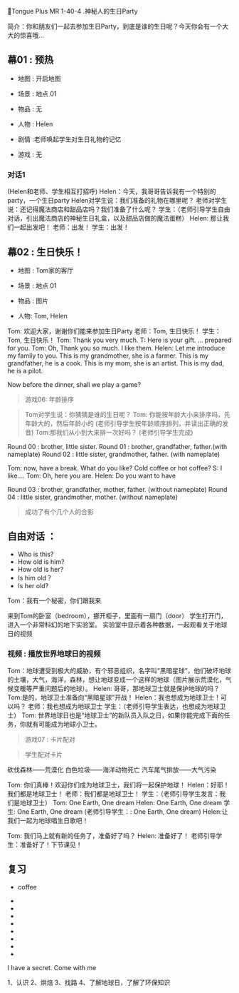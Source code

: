 Tongue Plus MR 1-40-4 .神秘人的生日Party

简介：你和朋友们一起去参加生日Party，到底是谁的生日呢？今天你会有一个大大的惊喜哦…

## 幕01 : 预热
* 地图 : 开启地图
* 场景 : 地点 01

* 物品 : 无
* 人物 : Helen

* 剧情 :老师唤起学生对生日礼物的记忆
* 游戏 : 无

### 对话1
(Helen和老师、学生相互打招呼)
Helen：今天，我哥哥告诉我有一个特别的party，一个生日party
Helen对学生说：我们准备的礼物在哪里呢？
老师对学生说：还记得魔法商店和甜品店吗？我们准备了什么呢？
学生：（老师引导学生自由对话，引出魔法商店的神秘生日礼盒，以及甜品店做的魔法蛋糕）
Helen: 那让我们一起出发吧！
老师：出发！
学生：出发！

## 幕02 : 生日快乐！
* 地图 : Tom家的客厅
* 场景 : 地点 01

* 物品 : 图片
* 人物: Tom, Helen

Tom: 欢迎大家，谢谢你们能来参加生日Party
老师：Tom, 生日快乐！
学生：Tom, 生日快乐！
Tom: Thank you very much.
T: Here is your gift. ... prepared for you.
Tom: Oh, Thank you so much. I like them.
Helen: Let me introduce my family to you.
This is my grandmother, she is a farmer.
This is my grandfather, he is a cook.
This is my mom, she is an artist.
This is my dad, he is a pilot.

Now before the dinner, shall we play a game?
> 游戏06: 年龄排序

> Tom对学生说：你猜猜是谁的生日呢？
Tom: 你能按年龄大小来排序吗，先年龄大的，然后年龄小的
 (老师引导学生按年龄顺序排列，并读出正确的发音)
Tom:那我们从小到大来排一次好吗？
 (老师引导学生完成)

Round 00 : brother, little sister. 
Round 01 : brother, grandfather, father.(with nameplate)
Round 02 : little sister, grandmother, father. (with nameplate)

Tom: now, have a break. What do you like? Cold coffee or hot coffee?
S: I like....
Tom: Oh, here you are.
Helen: Do you want to have 

Round 03 : brother, grandfather, mother, father. (without nameplate)
Round 04 : little sister, grandmother, mother. (without nameplate)

> 成功了有个几个人的合影

## 自由对话 ： 
* Who is this?
* How old is him?
* How old is her?
* Is him old？
* Is her old?

Tom：我有一个秘密，你们跟我来

来到Tom的卧室（bedroom），挪开柜子，里面有一扇门（door）
学生打开门，进入一个非常科幻的地下实验室。
实验室中显示着各种数据，一起观看关于地球日的视频



### 视频 : 播放世界地球日的视频

Tom：地球遭受到极大的威胁，有个邪恶组织，名字叫“黑暗星球”，他们破坏地球的土壤，大气，海洋，森林，想让地球变成一个这样的地球（图片展示荒漠化，气候变暖等严重问题后的地球）。
Helen: 哥哥，那地球卫士就是保护地球的吗？
Tom:是的，地球卫士准备向“黑暗星球”开战！
Helen：我也想成为地球卫士！可以吗？
老师：我也想成为地球卫士
学生：（老师引导学生表达，也想成为地球卫士）
Tom: 世界地球日也是“地球卫士”的新队员入队之日，如果你能完成下面的任务，你就有可能成为地球小卫士。
> 游戏07 : 卡片配对

>学生配对卡片

砍伐森林——荒漠化
白色垃圾——海洋动物死亡
汽车尾气排放——大气污染

Tom: 你们真棒！欢迎你们成为地球卫士，我们将一起保护地球！
Helen：好耶！我们都是地球卫士！
老师：我们都是地球卫士！
学生：（老师引导学生发言：我们是地球卫士）
Tom: One Earth, One dream
Helen: One Earth, One dream
学生: One Earth, One dream (老师引导学生：: One Earth, One dream)
Helen:让我们一起为地球唱生日歌吧！


Tom: 我们马上就有新的任务了，准备好了吗？
Helen: 准备好了！
老师引导学生：准备好了！下节课见！

## 复习
* coffee
* 
* 
* 
* 
* 
* 
* 

* 

I have a secret. Come with me

1、认识
2、烘焙
3、找路
4、了解地球日，了解了环保知识

